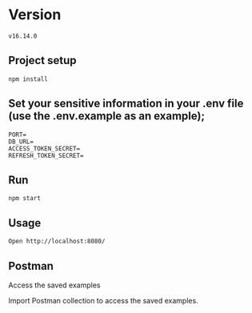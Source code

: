 # Version
`````
v16.14.0
`````

## Project setup
`````
npm install
`````

## Set your sensitive information in your .env file (use the .env.example as an example);
`````
PORT=
DB_URL=
ACCESS_TOKEN_SECRET=
REFRESH_TOKEN_SECRET=
`````

## Run
`````
npm start
`````

## Usage
`````
Open http://localhost:8080/
`````

## Postman

Access the saved examples

Import Postman collection to access the saved examples.